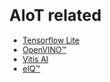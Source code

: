 # AIoT related

- [Tensorflow Lite](https://www.tensorflow.org/lite?hl=zh-tw)
- [OpenVINO&trade;](https://software.intel.com/content/www/us/en/develop/tools/openvino-toolkit.html)
- [Vitis AI](https://www.xilinx.com/products/design-tools/vitis/vitis-ai.html)
- [eIQ&trade;](https://www.nxp.com/design/software/development-software/eiq-ml-development-environment:EIQ)
